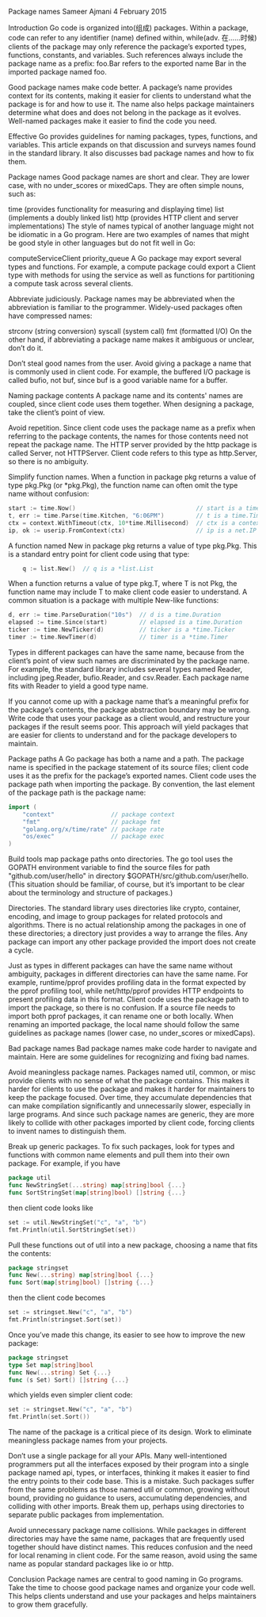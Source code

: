 Package names
Sameer Ajmani
4 February 2015


Introduction
Go code is organized into(组成) packages. 
Within a package, code can refer to any identifier (name) defined within, 
while(adv. 在……时候) clients of the package may only reference the package’s exported types, functions, constants, and variables.
Such references always include the package name as a prefix: foo.Bar refers to the exported name Bar in the imported package named foo.



Good package names make code better. 
A package’s name provides context for its contents, making it easier for clients to understand what the package is for and how to use it.
The name also helps package maintainers determine what does and does not belong in the package as it evolves. 
Well-named packages make it easier to find the code you need.

Effective Go provides guidelines for naming packages, types, functions, and variables. 
This article expands on that discussion and surveys names found in the standard library.
It also discusses bad package names and how to fix them.

Package names
Good package names are short and clear. 
They are lower case, with no under_scores or mixedCaps. 
They are often simple nouns, such as:

time (provides functionality for measuring and displaying time)
list (implements a doubly linked list)
http (provides HTTP client and server implementations)
The style of names typical of another language might not be idiomatic in a Go program. 
    Here are two examples of names that might be good style in other languages but do not fit well in Go:

computeServiceClient
priority_queue
A Go package may export several types and functions. 
For example, a compute package could export a Client type with methods for using the service as well as functions for partitioning a compute task across several clients.

Abbreviate judiciously. Package names may be abbreviated when the abbreviation is familiar to the programmer. Widely-used packages often have compressed names:

strconv (string conversion)
syscall (system call)
fmt (formatted I/O)
On the other hand, if abbreviating a package name makes it ambiguous or unclear, don’t do it.

Don’t steal good names from the user. 
Avoid giving a package a name that is commonly used in client code. 
For example, the buffered I/O package is called bufio, not buf, since buf is a good variable name for a buffer.

Naming package contents
A package name and its contents' names are coupled, since client code uses them together. 
When designing a package, take the client’s point of view.

Avoid repetition. 
Since client code uses the package name as a prefix when referring to the package contents, the names for those contents need not repeat the package name. 
The HTTP server provided by the http package is called Server, not HTTPServer. 
Client code refers to this type as http.Server, so there is no ambiguity.

Simplify function names. 
When a function in package pkg returns a value of type pkg.Pkg (or *pkg.Pkg), the function name can often omit the type name without confusion:

```go
start := time.Now()                                  // start is a time.Time
t, err := time.Parse(time.Kitchen, "6:06PM")         // t is a time.Time
ctx = context.WithTimeout(ctx, 10*time.Millisecond)  // ctx is a context.Context
ip, ok := userip.FromContext(ctx)                    // ip is a net.IP
```
A function named New in package pkg returns a value of type pkg.Pkg. 
This is a standard entry point for client code using that type:

 ```go
     q := list.New()  // q is a *list.List
 ```
When a function returns a value of type pkg.T, where T is not Pkg, the function name may include T to make client code easier to understand. 
A common situation is a package with multiple New-like functions:

```go
d, err := time.ParseDuration("10s")  // d is a time.Duration
elapsed := time.Since(start)         // elapsed is a time.Duration
ticker := time.NewTicker(d)          // ticker is a *time.Ticker
timer := time.NewTimer(d)            // timer is a *time.Timer
```

Types in different packages can have the same name, because from the client’s point of view such names are discriminated by the package name.
For example, the standard library includes several types named Reader, including jpeg.Reader, bufio.Reader, and csv.Reader. 
Each package name fits with Reader to yield a good type name.

If you cannot come up with a package name that’s a meaningful prefix for the package’s contents, the package abstraction boundary may be wrong. 
Write code that uses your package as a client would, and restructure your packages if the result seems poor. 
This approach will yield packages that are easier for clients to understand and for the package developers to maintain.

Package paths
A Go package has both a name and a path. 
The package name is specified in the package statement of its source files; 
client code uses it as the prefix for the package’s exported names. 
Client code uses the package path when importing the package. 
By convention, the last element of the package path is the package name:

```go
import (
    "context"                // package context
    "fmt"                    // package fmt
    "golang.org/x/time/rate" // package rate
    "os/exec"                // package exec
)
```
Build tools map package paths onto directories.
The go tool uses the GOPATH environment variable to find the source files for path "github.com/user/hello" in directory $GOPATH/src/github.com/user/hello.
(This situation should be familiar, of course, but it’s important to be clear about the terminology and structure of packages.)

Directories. 
The standard library uses directories like crypto, container, encoding, and image to group packages for related protocols and algorithms. 
There is no actual relationship among the packages in one of these directories; a directory just provides a way to arrange the files. 
Any package can import any other package provided the import does not create a cycle.

Just as types in different packages can have the same name without ambiguity, packages in different directories can have the same name. 
For example, runtime/pprof provides profiling data in the format expected by the pprof profiling tool, while net/http/pprof provides HTTP endpoints to present profiling data in this format.
Client code uses the package path to import the package, so there is no confusion. 
If a source file needs to import both pprof packages, it can rename one or both locally. 
When renaming an imported package, the local name should follow the same guidelines as package names (lower case, no under_scores or mixedCaps).

Bad package names
Bad package names make code harder to navigate and maintain. 
Here are some guidelines for recognizing and fixing bad names.

Avoid meaningless package names. 
Packages named util, common, or misc provide clients with no sense of what the package contains. 
This makes it harder for clients to use the package and makes it harder for maintainers to keep the package focused. 
Over time, they accumulate dependencies that can make compilation significantly and unnecessarily slower, especially in large programs. 
And since such package names are generic, they are more likely to collide with other packages imported by client code, forcing clients to invent names to distinguish them.

Break up generic packages. 
To fix such packages, look for types and functions with common name elements and pull them into their own package. 
For example, if you have

```go
package util
func NewStringSet(...string) map[string]bool {...}
func SortStringSet(map[string]bool) []string {...}
```
then client code looks like
```go
set := util.NewStringSet("c", "a", "b")
fmt.Println(util.SortStringSet(set))
```
Pull these functions out of util into a new package, choosing a name that fits the contents:
```go
package stringset
func New(...string) map[string]bool {...}
func Sort(map[string]bool) []string {...}
```
then the client code becomes

```go
set := stringset.New("c", "a", "b")
fmt.Println(stringset.Sort(set))
```
Once you’ve made this change, its easier to see how to improve the new package:

```go
package stringset
type Set map[string]bool
func New(...string) Set {...}
func (s Set) Sort() []string {...}
```
which yields even simpler client code:

```go
set := stringset.New("c", "a", "b")
fmt.Println(set.Sort())
```
The name of the package is a critical piece of its design. 
Work to eliminate meaningless package names from your projects.

Don’t use a single package for all your APIs. 
Many well-intentioned programmers put all the interfaces exposed by their program into a single package named api, types, or interfaces, thinking it makes it easier to find the entry points to their code base. This is a mistake. Such packages suffer from the same problems as those named util or common, growing without bound, providing no guidance to users, accumulating dependencies, and colliding with other imports. Break them up, perhaps using directories to separate public packages from implementation.

Avoid unnecessary package name collisions. While packages in different directories may have the same name, packages that are frequently used together should have distinct names. This reduces confusion and the need for local renaming in client code. For the same reason, avoid using the same name as popular standard packages like io or http.

Conclusion
Package names are central to good naming in Go programs. Take the time to choose good package names and organize your code well. This helps clients understand and use your packages and helps maintainers to grow them gracefully.